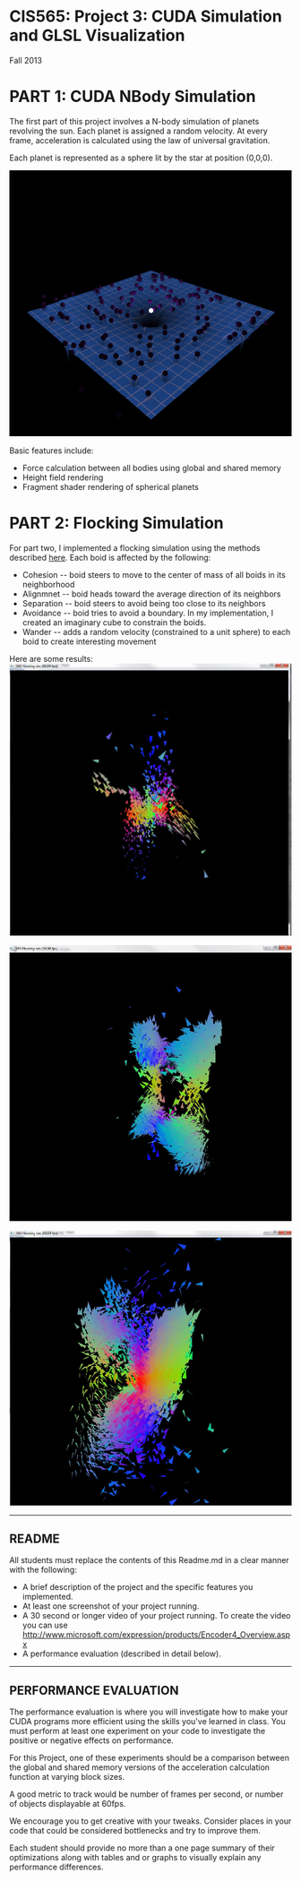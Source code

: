 CIS565: Project 3: CUDA Simulation and GLSL Visualization
===
Fall 2013

PART 1: CUDA NBody Simulation
===

The first part of this project involves a N-body simulation of planets revolving
the sun. Each planet is assigned a random velocity. At every frame, acceleration 
is calculated using the law of universal gravitation. 

Each planet is represented as a sphere lit by the star at position (0,0,0).

![alt text](./Images/planets.jpg "Planets")


Basic features include:

* Force calculation between all bodies using global and shared memory
* Height field rendering
* Fragment shader rendering of spherical planets

PART 2: Flocking Simulation
===
For part two, I implemented a flocking simulation using the methods described [here](http://www.red3d.com/cwr/boids/).
Each boid is affected by the following:

* Cohesion -- boid steers to move to the center of mass of all boids in its neighborhood
* Alignmnet -- boid heads toward the average direction of its neighbors
* Separation -- boid steers to avoid being too close to its neighbors
* Avoidance -- boid tries to avoid a boundary. In my implementation, I created an imaginary 
	cube to constrain the boids.
* Wander -- adds a random velocity (constrained to a unit sphere) to each boid to create
	interesting movement

Here are some results:
![alt text](./Images/1000Boids.jpg "1000 Boids")

![alt text](./Images/5000Boids.jpg "5000 Boids")

![alt text](./Images/7000Boids.jpg "7000 Boids")


---
README
---
All students must replace the contents of this Readme.md in a clear manner with 
the following:

* A brief description of the project and the specific features you implemented.
* At least one screenshot of your project running.
* A 30 second or longer video of your project running.  To create the video you
  can use http://www.microsoft.com/expression/products/Encoder4_Overview.aspx 
* A performance evaluation (described in detail below).

---
PERFORMANCE EVALUATION
---
The performance evaluation is where you will investigate how to make your CUDA
programs more efficient using the skills you've learned in class. You must
perform at least one experiment on your code to investigate the positive or
negative effects on performance. 

For this Project, one of these experiments should be a comparison between the 
global and shared memory versions of the acceleration calculation function at
varying block sizes.

A good metric to track would be number of frames per second, 
or number of objects displayable at 60fps.

We encourage you to get creative with your tweaks. Consider places in your code
that could be considered bottlenecks and try to improve them. 

Each student should provide no more than a one page summary of their
optimizations along with tables and or graphs to visually explain any
performance differences.
